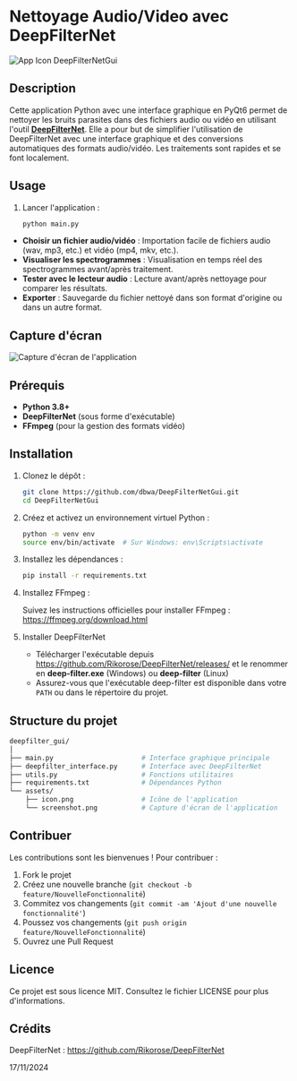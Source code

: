 # Nettoyage Audio/Video avec DeepFilterNet

![App Icon](./assets/icon.png)  DeepFilterNetGui

## Description

Cette application Python avec une interface graphique en PyQt6 permet de nettoyer les bruits parasites dans des fichiers audio ou vidéo en utilisant l'outil [**DeepFilterNet**](https://github.com/Rikorose/DeepFilterNet). 
Elle a pour but de simplifier l'utilisation de DeepFilterNet avec une interface graphique et des conversions automatiques des formats audio/vidéo. 
Les traitements sont rapides et se font localement.

## Usage
1. Lancer l'application :

    ```bash
    python main.py
    ```
    
- **Choisir un fichier audio/vidéo** : Importation facile de fichiers audio (wav, mp3, etc.) et vidéo (mp4, mkv, etc.).
- **Visualiser les spectrogrammes** : Visualisation en temps réel des spectrogrammes avant/après traitement.
- **Tester avec le lecteur audio** : Lecture avant/après nettoyage pour comparer les résultats.
- **Exporter** : Sauvegarde du fichier nettoyé dans son format d'origine ou dans un autre format.

## Capture d'écran

![Capture d'écran de l'application](./assets/screenshot.png)

## Prérequis

- **Python 3.8+**
- **DeepFilterNet** (sous forme d'exécutable)
- **FFmpeg** (pour la gestion des formats vidéo)

## Installation

1. Clonez le dépôt :

    ```bash
    git clone https://github.com/dbwa/DeepFilterNetGui.git
    cd DeepFilterNetGui
    ```

2. Créez et activez un environnement virtuel Python :

    ```bash
    python -m venv env
    source env/bin/activate  # Sur Windows: env\Scripts\activate
    ```

3. Installez les dépendances :

    ```bash
    pip install -r requirements.txt
    ```

4. Installez FFmpeg :

    Suivez les instructions officielles pour installer FFmpeg : https://ffmpeg.org/download.html
    
    
5. Installer DeepFilterNet

    - Télécharger l'exécutable depuis https://github.com/Rikorose/DeepFilterNet/releases/ et le renommer en **deep-filter.exe** (Windows) ou **deep-filter** (Linux)
    - Assurez-vous que l'exécutable deep-filter est disponible dans votre `PATH` ou dans le répertoire du projet.


## Structure du projet

```bash
deepfilter_gui/
│
├── main.py                      # Interface graphique principale
├── deepfilter_interface.py      # Interface avec DeepFilterNet
├── utils.py                     # Fonctions utilitaires
├── requirements.txt             # Dépendances Python
└── assets/
    ├── icon.png                 # Icône de l'application
    └── screenshot.png           # Capture d'écran de l'application
```

## Contribuer
Les contributions sont les bienvenues ! Pour contribuer :
1. Fork le projet
2. Créez une nouvelle branche (`git checkout -b feature/NouvelleFonctionnalité`)
3. Commitez vos changements (`git commit -am 'Ajout d'une nouvelle fonctionnalité'`)
4. Poussez vos changements (`git push origin feature/NouvelleFonctionnalité`)
5. Ouvrez une Pull Request

## Licence
Ce projet est sous licence MIT. Consultez le fichier LICENSE pour plus d'informations.

## Crédits
DeepFilterNet : https://github.com/Rikorose/DeepFilterNet


17/11/2024